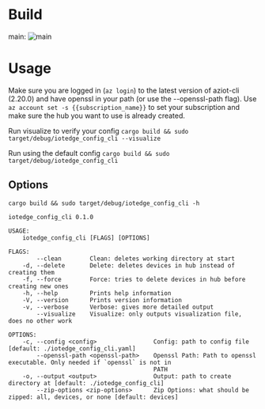 # Build
main: ![main](https://github.com/Azure-Samples/iotedge_config_cli/actions/workflows/rust.yml/badge.svg)

# Usage
Make sure you are logged in (`az login`) to the latest version of aziot-cli (2.20.0) and have openssl in your path (or use the --openssl-path flag). Use `az account set -s {{subscription_name}}` to set your subscription and make sure the hub you want to use is already created.

Run visualize to verify your config
`cargo build && sudo target/debug/iotedge_config_cli --visualize`

Run using the default config
`cargo build && sudo target/debug/iotedge_config_cli`

## Options
`cargo build && sudo target/debug/iotedge_config_cli -h`
```
iotedge_config_cli 0.1.0

USAGE:
    iotedge_config_cli [FLAGS] [OPTIONS]

FLAGS:
        --clean        Clean: deletes working directory at start
    -d, --delete       Delete: deletes devices in hub instead of creating them
    -f, --force        Force: tries to delete devices in hub before creating new ones
    -h, --help         Prints help information
    -V, --version      Prints version information
    -v, --verbose      Verbose: gives more detailed output
        --visualize    Visualize: only outputs visualization file, does no other work

OPTIONS:
    -c, --config <config>                Config: path to config file [default: ./iotedge_config_cli.yaml]
        --openssl-path <openssl-path>    Openssl Path: Path to openssl executable. Only needed if `openssl` is not in
                                         PATH
    -o, --output <output>                Output: path to create directory at [default: ./iotedge_config_cli]
        --zip-options <zip-options>      Zip Options: what should be zipped: all, devices, or none [default: devices]
```
